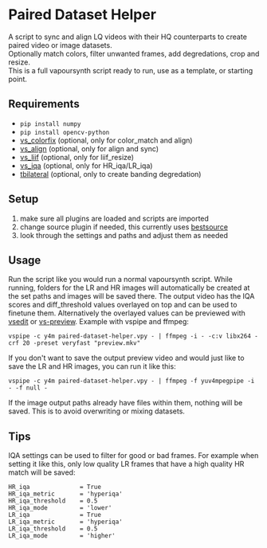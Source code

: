 


























# Paired Dataset Helper
A script to sync and align LQ videos with their HQ counterparts to create paired video or image datasets.  
Optionally match colors, filter unwanted frames, add degredations, crop and resize.  
This is a full vapoursynth script ready to run, use as a template, or starting point.

## Requirements
* `pip install numpy`
* `pip install opencv-python`
* [vs_colorfix](https://github.com/pifroggi/vs_colorfix) (optional, only for color_match and align)
* [vs_align](https://github.com/pifroggi/vs_align) (optional, only for align and sync)
* [vs_liif](https://github.com/pifroggi/vs_liif) (optional, only for liif_resize)
* [vs_iqa](https://github.com/pifroggi/vs_iqa) (optional, only for HR_iqa/LR_iqa)
* [tbilateral](https://github.com/dubhater/vapoursynth-tbilateral) (optional, only to create banding degredation)

## Setup
1. make sure all plugins are loaded and scripts are imported 
2. change source plugin if needed, this currently uses [bestsource](https://github.com/vapoursynth/bestsource)
3. look through the settings and paths and adjust them as needed

## Usage
Run the script like you would run a normal vapoursynth script. While running, folders for the LR and HR images will automatically be created at the set paths and images will be saved there.
The output video has the IQA scores and diff_threshold values overlayed on top and can be used to finetune them. Alternatively the overlayed values can be previewed with [vsedit](https://github.com/YomikoR/VapourSynth-Editor) or [vs-preview](https://github.com/Jaded-Encoding-Thaumaturgy/vs-preview).
Example with vspipe and ffmpeg:

    vspipe -c y4m paired-dataset-helper.vpy - | ffmpeg -i - -c:v libx264 -crf 20 -preset veryfast "preview.mkv"

If you don't want to save the output preview video and would just like to save the LR and HR images, you can run it like this:

    vspipe -c y4m paired-dataset-helper.vpy - | ffmpeg -f yuv4mpegpipe -i - -f null -

If the image output paths already have files within them, nothing will be saved. This is to avoid overwriting or mixing datasets.

## Tips
IQA settings can be used to filter for good or bad frames. For example when setting it like this, only low quality LR frames that have a high quality HR match will be saved:

    HR_iqa              = True
    HR_iqa_metric       = 'hyperiqa'
    HR_iqa_threshold    = 0.5
    HR_iqa_mode         = 'lower'
    LR_iqa              = True
    LR_iqa_metric       = 'hyperiqa'
    LR_iqa_threshold    = 0.5
    LR_iqa_mode         = 'higher'
